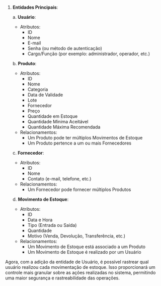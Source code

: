 1. **Entidades Principais**:

   a. **Usuário**:
      - Atributos:
        - ID
        - Nome
        - E-mail
        - Senha (ou método de autenticação)
        - Cargo/Função (por exemplo: administrador, operador, etc.)

   b. **Produto**:
      - Atributos:
        - ID
        - Nome
        - Categoria
        - Data de Validade
        - Lote
        - Fornecedor
        - Preço
        - Quantidade em Estoque
        - Quantidade Mínima Aceitável
        - Quantidade Máxima Recomendada
      - Relacionamentos:
        - Um Produto pode ter múltiplos Movimentos de Estoque
        - Um Produto pertence a um ou mais Fornecedores

   c. **Fornecedor**:
      - Atributos:
        - ID
        - Nome
        - Contato (e-mail, telefone, etc.)
      - Relacionamentos:
        - Um Fornecedor pode fornecer múltiplos Produtos

   d. **Movimento de Estoque**:
      - Atributos:
        - ID
        - Data e Hora
        - Tipo (Entrada ou Saída)
        - Quantidade
        - Motivo (Venda, Devolução, Transferência, etc.)
      - Relacionamentos:
        - Um Movimento de Estoque está associado a um Produto
        - Um Movimento de Estoque é realizado por um Usuário

Agora, com a adição da entidade de Usuário, é possível rastrear qual usuário realizou cada movimentação de estoque. Isso proporcionará um controle mais granular sobre as ações realizadas no sistema, permitindo uma maior segurança e rastreabilidade das operações.